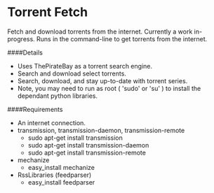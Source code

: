 Torrent Fetch
================================================================================================

Fetch and download torrents from the internet.  Currently a work in-progress.
Runs in the command-line to get torrents from the internet.


####Details
* Uses ThePirateBay as a torrent search engine.
* Search and download select torrents.
* Search, download, and stay up-to-date with torrent series.
* Note, you may need to run as root ( 'sudo' or 'su' ) to install the dependant python libraries.


####Requirements
* An internet connection.
* transmission, transmission-daemon, transmission-remote
  * sudo apt-get install transmission
  * sudo apt-get install transmission-daemon
  * sudo apt-get install transmission-remote
* mechanize
  * easy_install mechanize 
* RssLibraries (feedparser)
  * easy_install feedparser